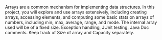 Arrays are a common mechanism for implementing data structures. In this project, you will explore and use arrays extensively, including creating arrays, accessing elements, and computing some basic stats on arrays of numbers, including min, max, average, range, and mode. The internal array used will be of a fixed size.
Exception handling, JUnit testing, Java Doc comments.
Keep track of Size of array and Capacity separately.
